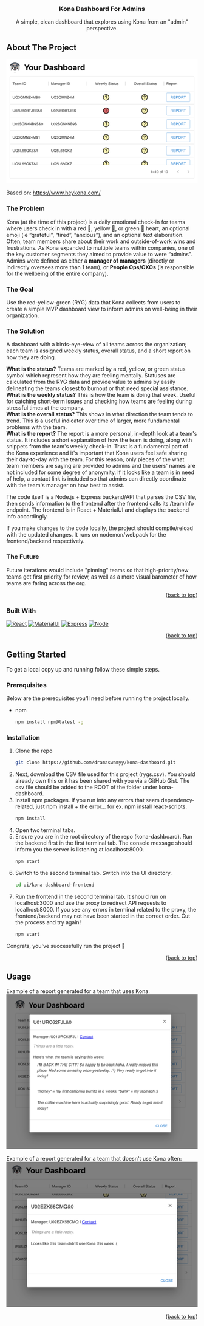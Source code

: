 <!-- Improved compatibility of back to top link: See: https://github.com/othneildrew/Best-README-Template/pull/73 -->
<a name="readme-top"></a>
<!--
*** Thanks for checking out the Best-README-Template. If you have a suggestion
*** that would make this better, please fork the repo and create a pull request
*** or simply open an issue with the tag "enhancement".
*** Don't forget to give the project a star!
*** Thanks again! Now go create something AMAZING! :D
-->



<!-- PROJECT SHIELDS -->
<!--
*** I'm using markdown "reference style" links for readability.
*** Reference links are enclosed in brackets [ ] instead of parentheses ( ).
*** See the bottom of this document for the declaration of the reference variables
*** for contributors-url, forks-url, etc. This is an optional, concise syntax you may use.
*** https://www.markdownguide.org/basic-syntax/#reference-style-links
-->

<!-- PROJECT LOGO -->
<br />
<div align="center">

<h3 align="center">Kona Dashboard For Admins</h3>

  <p align="center">
    A simple, clean dashboard that explores using Kona from an "admin" perspective.
  </p>
</div>




<!-- ABOUT THE PROJECT -->
## About The Project

[![Product Name Screen Shot][product-screenshot]](https://github.com/dramaswamyy/kona-dashboard)

Based on: https://www.heykona.com/
### The Problem
Kona (at the time of this project) is a daily emotional check-in for teams where users check in with a red 🔴, yellow 💛, or green 💚 heart, an optional emoji (ie “grateful”, “tired”, “anxious”), and an optional text elaboration. Often, team members share about their work and outside-of-work wins and frustrations.
As Kona expanded to multiple teams within companies, one of the key customer segments they aimed to provide value to were “admins”. Admins were defined as either a **manager of managers** (directly or indirectly oversees more than 1 team), or **People Ops/CXOs** (is responsible for the wellbeing of the entire company).

### The Goal
Use the red-yellow-green (RYG) data that Kona collects from users to create a simple MVP dashboard view to inform admins on well-being in their organization.

### The Solution
A dashboard with a birds-eye-view of all teams across the organization; each team is assigned weekly status, overall status, and a short report on how they are doing.

**What is the status?** Teams are marked by a red, yellow, or green status symbol which represent how they are feeling mentally.  Statuses are calculated from the RYG data and provide value to admins by easily delineating the teams closest to burnout or that need special assistance.\
**What is the weekly status?** This is how the team is doing that week. Useful for catching short-term issues and checking how teams are feeling during stressful times at the company.\
**What is the overall status?** This shows in what direction the team tends to trend.  This is a useful indicator over time of larger, more fundamental problems with the team.\
**What is the report?** The report is a more personal, in-depth look at a team's status.  It includes a short explanation of how the team is doing, along with snippets from the team's weekly check-in.  Trust is a fundamental part of the Kona experience and it's important that Kona users feel safe sharing their day-to-day with the team. For this reason, only pieces of the what team members are saying are provided to admins and the users' names are not included for some degree of anonymity.  If it looks like a team is in need of help, a contact link is included so that admins can directly coordinate with the team's manager on how best to assist.

The code itself is a Node.js + Express backend/API that parses the CSV file, then sends information to the frontend after the frontend calls its /teamInfo endpoint. The frontend is in React + MaterialUI and displays the backend info accordingly.

If you make changes to the code locally, the project should compile/reload with the updated changes. It runs on nodemon/webpack for the frontend/backend respectively.

### The Future
Future iterations would include "pinning" teams so that high-priority/new teams get first priority for review, as well as a more visual barometer of how teams are faring across the org.

<p align="right">(<a href="#readme-top">back to top</a>)</p>



### Built With
[![React][React.js]][React-url]
[![MaterialUI][Material-UI]][Material-UI-url]
[![Express][Express.js]][Express-url]
[![Node][Node.js]][Node-url]


<p align="right">(<a href="#readme-top">back to top</a>)</p>



<!-- GETTING STARTED -->
## Getting Started

To get a local copy up and running follow these simple steps.

### Prerequisites

Below are the prerequisites you'll need before running the project locally.
* npm
  ```sh
  npm install npm@latest -g
  ```

### Installation

1. Clone the repo
   ```sh
   git clone https://github.com/dramaswamyy/kona-dashboard.git
   ```
2. Next, download the CSV file used for this project (rygs.csv).  You should already own this or it has been shared with you via a GitHub Gist.  The csv file should be added to the ROOT of the folder under kona-dashboard.
3. Install npm packages. If you run into any errors that seem dependency-related, just npm install + the error... for ex. npm install react-scripts.
   ```sh
   npm install
   ```
4. Open two terminal tabs.
5. Ensure you are in the root directory of the repo (kona-dashboard). Run the backend first in the first terminal tab. The console message should inform you the server is listening at localhost:8000.
   ```sh
   npm start
   ```
6. Switch to the second terminal tab. Switch into the UI directory.
   ```sh
   cd ui/kona-dashboard-frontend
   ```
7. Run the frontend in the second terminal tab. It should run on localhost:3000 and use the proxy to redirect API requests to localhost:8000. If you see any errors in terminal related to the proxy, the frontend/backend may not have been started in the correct order. Cut the process and try again! 
   ```sh
   npm start
   ```
Congrats, you've successfully run the project :partying_face:

<p align="right">(<a href="#readme-top">back to top</a>)</p>



<!-- USAGE EXAMPLES -->
## Usage

Example of a report generated for a team that uses Kona:
![Report View 2][report-2]

Example of a report generated for a team that doesn't use Kona often:
![Report View 1][report-1]

<p align="right">(<a href="#readme-top">back to top</a>)</p>


<!-- MARKDOWN LINKS & IMAGES -->
<!-- https://www.markdownguide.org/basic-syntax/#reference-style-links -->
[product-screenshot]: images/dashboard-view.png
[report-1]: images/report-view-1.png
[report-2]: images/report-view-2.png
[Next.js]: https://img.shields.io/badge/next.js-000000?style=for-the-badge&logo=nextdotjs&logoColor=white
[Next-url]: https://nextjs.org/
[React.js]: https://img.shields.io/badge/React-20232A?style=for-the-badge&logo=react&logoColor=61DAFB
[React-url]: https://reactjs.org/
[Express.js]: https://img.shields.io/badge/Express.js-404D59?style=for-the-badge
[Express-url]: https://expressjs.com/
[Node.js]: https://img.shields.io/badge/Node.js-43853D?style=for-the-badge&logo=node.js&logoColor=white
[Node-url]: https://nodejs.org/
[Material-UI]: https://img.shields.io/badge/Material--UI-0081CB?style=for-the-badge&logo=material-ui&logoColor=white
[Material-UI-url]: https://mui.com/
